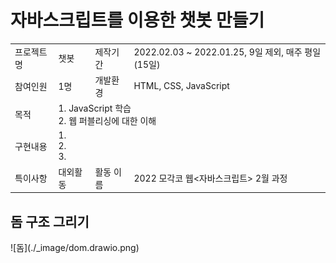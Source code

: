 <h1>자바스크립트를 이용한 챗봇 만들기</h1>

<table> 
  <tr>
    <td>프로젝트명</td>
    <td>챗봇</td>
    <td>제작기간</td>
    <td>2022.02.03 ~ 2022.01.25, 9일 제외, 매주 평일 (15일)</td>
  </tr>
  <tr>
    <td>참여인원</td>
    <td>1명</td>
    <td>개발환경</td>
    <td>HTML, CSS, JavaScript</td>
  </tr>
  <tr rowspan = 2>
    <td>목적</td>
    <td colspan = 3>
      1. JavaScript 학습<br>
      2. 웹 퍼블리싱에 대한 이해
    </td>
  </tr>
  <tr rowspan = 3>
    <td>구현내용</td>
    <td colspan = 3>
      1. <br>
      2. <br>
      3. 
    </td>
  </tr>
  <tr>
    <td>특이사항</td>
    <td>대외활동</td>
    <td>활동 이름</td>
    <td>2022 모각코 웹<자바스크립트> 2월 과정</td>
  </tr>
</table>

<h2>돔 구조 그리기</h2>
![돔](./_image/dom.drawio.png)
